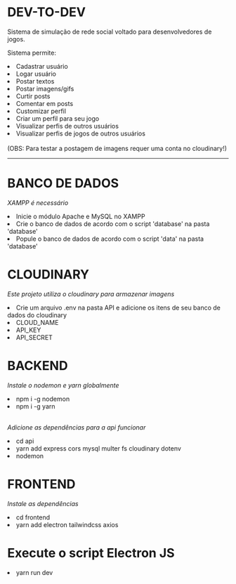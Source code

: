 # DEV-TO-DEV
Sistema de simulação de rede social voltado para desenvolvedores de jogos.

Sistema permite:
<li>Cadastrar usuário</li>
<li>Logar usuário</li>
<li>Postar textos</li>
<li>Postar imagens/gifs</li>
<li>Curtir posts</li>
<li>Comentar em posts</li>
<li>Customizar perfil</li>
<li>Criar um perfil para seu jogo</li>
<li>Visualizar perfis de outros usuários</li>
<li>Visualizar perfis de jogos de outros usuários</li>
<br>
(OBS: Para testar a postagem de imagens requer uma conta no cloudinary!)

<hr>

# BANCO DE DADOS
*XAMPP é necessário*
<li>Inicie o módulo Apache e MySQL no XAMPP</li>
<li>Crie o banco de dados de acordo com o script 'database' na pasta 'database'</li>
<li>Popule o banco de dados de acordo com o script 'data' na pasta 'database'</li>

# CLOUDINARY
*Este projeto utiliza o cloudinary para armazenar imagens*
<li>Crie um arquivo .env na pasta API e adicione os itens de seu banco de dados do cloudinary</li>
<li>CLOUD_NAME</li>
<li>API_KEY</li>
<li>API_SECRET</li>

# BACKEND
*Instale o nodemon e yarn globalmente*
<li>npm i -g nodemon</li>
<li>npm i -g yarn</li>
<br>


*Adicione as dependências para a api funcionar*

<li>cd api</li>
<li>yarn add express cors mysql multer fs cloudinary dotenv</li>
<li>nodemon</li>

# FRONTEND
*Instale as dependências*
<li>cd frontend</li>
<li>yarn add electron tailwindcss axios</li>

# Execute o script Electron JS
<li>yarn run dev</li>
